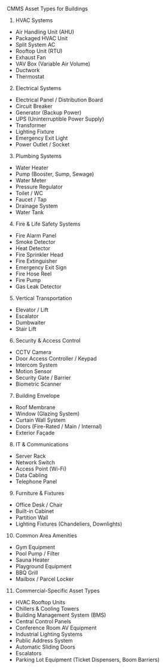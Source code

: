 CMMS Asset Types for Buildings
1. HVAC Systems
- Air Handling Unit (AHU)
- Packaged HVAC Unit
- Split System AC
- Rooftop Unit (RTU)
- Exhaust Fan
- VAV Box (Variable Air Volume)
- Ductwork
- Thermostat

2. Electrical Systems
- Electrical Panel / Distribution Board
- Circuit Breaker
- Generator (Backup Power)
- UPS (Uninterruptible Power Supply)
- Transformer
- Lighting Fixture
- Emergency Exit Light
- Power Outlet / Socket

3. Plumbing Systems
- Water Heater
- Pump (Booster, Sump, Sewage)
- Water Meter
- Pressure Regulator
- Toilet / WC
- Faucet / Tap
- Drainage System
- Water Tank

4. Fire & Life Safety Systems
- Fire Alarm Panel
- Smoke Detector
- Heat Detector
- Fire Sprinkler Head
- Fire Extinguisher
- Emergency Exit Sign
- Fire Hose Reel
- Fire Pump
- Gas Leak Detector

5. Vertical Transportation
- Elevator / Lift
- Escalator
- Dumbwaiter
- Stair Lift

6. Security & Access Control
- CCTV Camera
- Door Access Controller / Keypad
- Intercom System
- Motion Sensor
- Security Gate / Barrier
- Biometric Scanner

7. Building Envelope
- Roof Membrane
- Window (Glazing System)
- Curtain Wall System
- Doors (Fire-Rated / Main / Internal)
- Exterior Façade

8. IT & Communications
- Server Rack
- Network Switch
- Access Point (Wi-Fi)
- Data Cabling
- Telephone Panel

9. Furniture & Fixtures
- Office Desk / Chair
- Built-in Cabinet
- Partition Wall
- Lighting Fixtures (Chandeliers, Downlights)

10. Common Area Amenities
- Gym Equipment
- Pool Pump / Filter
- Sauna Heater
- Playground Equipment
- BBQ Grill
- Mailbox / Parcel Locker


11. Commercial-Specific Asset Types
- HVAC Rooftop Units
- Chillers & Cooling Towers
- Building Management System (BMS)
- Central Control Panels
- Conference Room AV Equipment
- Industrial Lighting Systems
- Public Address System
- Automatic Sliding Doors
- Escalators
- Parking Lot Equipment (Ticket Dispensers, Boom Barriers)
